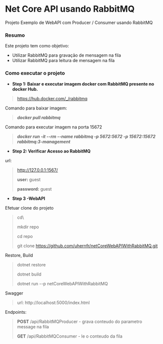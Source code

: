 # Net Core API usando RabbitMQ
Projeto Exemplo de WebAPI com Producer / Consumer usando RabbitMQ

### Resumo
Este projeto tem como objetivo:
- Utilizar RabbitMQ para gravação de mensagem na fila
- Utilizar RabbitMQ para leitura de mensagem na fila

### Como executar o projeto
- **Step 1: Baixar e executar imagem docker com RabbitMQ presente no docker Hub.**
> https://hub.docker.com/_/rabbitmq

Comando para baixar imagem:
>***docker pull rabbitmq***

Comando para executar imagem na porta 15672
> ***docker run -it --rm --name rabbitmq -p 5672:5672 -p 15672:15672 rabbitmq:3-management***


- **Step 2: Verificar Acesso ao RabbitMQ**

url: 
>http://127.0.0.1:1567/
>
>**user:** guest 
>
>**password:** guest

- **Step 3 -WebAPI**

Efetuar clone do projeto 
>cd\
>
>mkdir repo
>
>cd repo
>
>git clone https://github.com/uhernfr/netCoreWebAPIWithRabbitMQ.git

Restore, Build
>dotnet restore
>
>dotnet build
>
>dotnet run --p netCoreWebAPIWithRabbitMQ

Swagger
> url: http://localhost:5000/index.html

Endpoints: 
>**POST** /api/RabbitMQProducer - grava conteudo do parametro message na fila
>
>**GET** /api/RabbitMQConsumer - le o conteudo da fila
